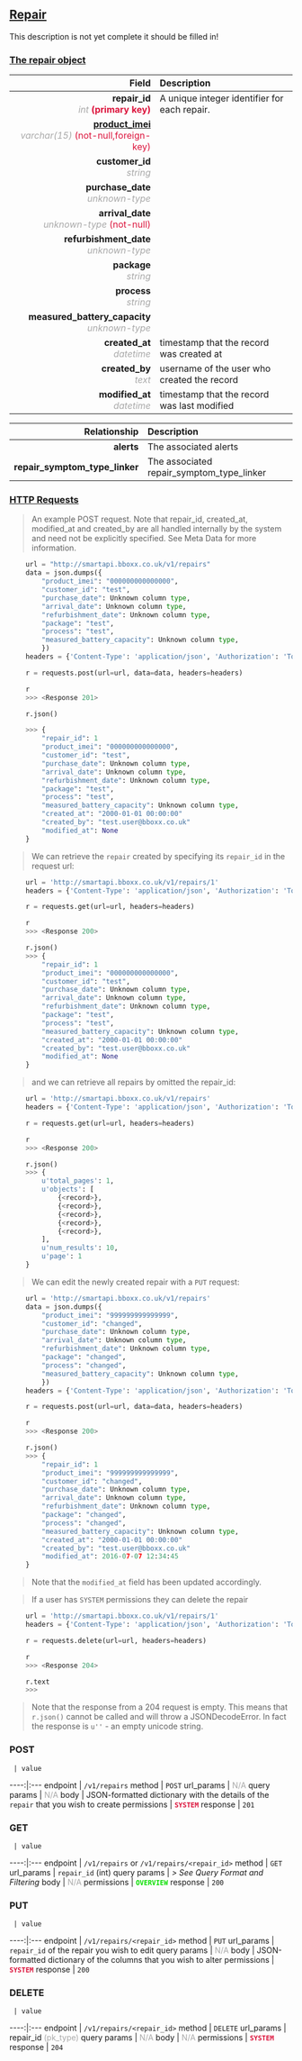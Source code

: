## <u>Repair</u>
This description is not yet complete it should be filled in!


### <u>The repair object</u>

Field | Description
------:|:------------
__repair_id__ <br><font color="DarkGray">_int_</font> <font color="Crimson">__(primary key)__</font> | A unique integer identifier for each repair.
__<a href="/#product">product_imei</a>__ <br><font color="DarkGray">_varchar(15)_</font> <font color="Crimson">(not-null,foreign-key)</font> | 
__customer_id__ <br><font color="DarkGray">_string_</font> <font color="Crimson"></font> | 
__purchase_date__ <br><font color="DarkGray">_unknown-type_</font> <font color="Crimson"></font> | 
__arrival_date__ <br><font color="DarkGray">_unknown-type_</font> <font color="Crimson">(not-null)</font> | 
__refurbishment_date__ <br><font color="DarkGray">_unknown-type_</font> <font color="Crimson"></font> | 
__package__ <br><font color="DarkGray">_string_</font> <font color="Crimson"></font> | 
__process__ <br><font color="DarkGray">_string_</font> <font color="Crimson"></font> | 
__measured_battery_capacity__ <br><font color="DarkGray">_unknown-type_</font> <font color="Crimson"></font> | 
__created_at__  <br><font color="DarkGray">_datetime_</font> | timestamp that the record was created at
__created_by__  <br><font color="DarkGray">_text_</font>| username of the user who created the record
__modified_at__ <br><font color="DarkGray">_datetime_</font>| timestamp that the record was last modified


Relationship | Description
-------------:|:------------
__alerts__ | The associated alerts
__repair_symptom_type_linker__ | The associated repair_symptom_type_linker


### <u>HTTP Requests</u>
> An example POST request. Note that repair_id, created_at, modified_at and created_by are all handled internally by the system and need not be explicitly specified. See Meta Data for more information.

```python
    url = "http://smartapi.bboxx.co.uk/v1/repairs"
    data = json.dumps({
		"product_imei": "000000000000000",
		"customer_id": "test",
		"purchase_date": Unknown column type,
		"arrival_date": Unknown column type,
		"refurbishment_date": Unknown column type,
		"package": "test",
		"process": "test",
		"measured_battery_capacity": Unknown column type,
		})
    headers = {'Content-Type': 'application/json', 'Authorization': 'Token token=' + <valid_token>}

    r = requests.post(url=url, data=data, headers=headers)

    r
    >>> <Response 201>

    r.json()

    >>> {
		"repair_id": 1
		"product_imei": "000000000000000",
		"customer_id": "test",
		"purchase_date": Unknown column type,
		"arrival_date": Unknown column type,
		"refurbishment_date": Unknown column type,
		"package": "test",
		"process": "test",
		"measured_battery_capacity": Unknown column type,
		"created_at": "2000-01-01 00:00:00"
		"created_by": "test.user@bboxx.co.uk"
		"modified_at": None
	}
```

> We can retrieve the `repair` created by specifying its `repair_id` in the request url:

```python
    url = 'http://smartapi.bboxx.co.uk/v1/repairs/1'
    headers = {'Content-Type': 'application/json', 'Authorization': 'Token token=' + <valid_token>}

    r = requests.get(url=url, headers=headers)

    r
    >>> <Response 200>

    r.json()
    >>> {
		"repair_id": 1
		"product_imei": "000000000000000",
		"customer_id": "test",
		"purchase_date": Unknown column type,
		"arrival_date": Unknown column type,
		"refurbishment_date": Unknown column type,
		"package": "test",
		"process": "test",
		"measured_battery_capacity": Unknown column type,
		"created_at": "2000-01-01 00:00:00"
		"created_by": "test.user@bboxx.co.uk"
		"modified_at": None
	}
```

> and we can retrieve all repairs by omitted the repair_id:

```python
    url = 'http://smartapi.bboxx.co.uk/v1/repairs'
    headers = {'Content-Type': 'application/json', 'Authorization': 'Token token=' + <valid_token>}

    r = requests.get(url=url, headers=headers)

    r
    >>> <Response 200>

    r.json()
    >>> {
        u'total_pages': 1,
        u'objects': [
            {<record>},
            {<record>},
            {<record>},
            {<record>},
            {<record>},
        ],
        u'num_results': 10,
        u'page': 1
    }
```

> We can edit the newly created repair with a `PUT` request:

```python
    url = 'http://smartapi.bboxx.co.uk/v1/repairs'
    data = json.dumps({
		"product_imei": "999999999999999",
		"customer_id": "changed",
		"purchase_date": Unknown column type,
		"arrival_date": Unknown column type,
		"refurbishment_date": Unknown column type,
		"package": "changed",
		"process": "changed",
		"measured_battery_capacity": Unknown column type,
		})
    headers = {'Content-Type': 'application/json', 'Authorization': 'Token token=' + <valid_token>}

    r = requests.post(url=url, data=data, headers=headers)

    r
    >>> <Response 200>

    r.json()
    >>> {
		"repair_id": 1
		"product_imei": "999999999999999",
		"customer_id": "changed",
		"purchase_date": Unknown column type,
		"arrival_date": Unknown column type,
		"refurbishment_date": Unknown column type,
		"package": "changed",
		"process": "changed",
		"measured_battery_capacity": Unknown column type,
		"created_at": "2000-01-01 00:00:00"
		"created_by": "test.user@bboxx.co.uk"
		"modified_at": 2016-07-07 12:34:45
	}
```
> Note that the `modified_at` field has been updated accordingly.

> If a user has `SYSTEM` permissions they can delete the repair

```python
    url = 'http://smartapi.bboxx.co.uk/v1/repairs/1'
    headers = {'Content-Type': 'application/json', 'Authorization': 'Token token=' + <valid_token>}

    r = requests.delete(url=url, headers=headers)

    r
    >>> <Response 204>

    r.text
    >>>
```
> Note that the response from a 204 request is empty. This means that `r.json()` cannot be called and will throw a JSONDecodeError. In fact the response is `u''` - an empty unicode string.


### POST
     | value
 ----:|:---
endpoint | `/v1/repairs`
method | `POST`
url_params | <font color="DarkGray">N/A</font>
query params | <font color="DarkGray">N/A</font>
body | JSON-formatted dictionary with the details of the `repair` that you wish to create
permissions | <font color="Crimson">__`SYSTEM`__</font>
response | `201`

### GET
     | value
 ----:|:---
endpoint | `/v1/repairs` or `/v1/repairs/<repair_id>`
method | `GET`
url_params | `repair_id` (int)
query params | *> See Query Format and Filtering*
body | <font color="DarkGray">N/A</font>
permissions | <font color="Jade">__`OVERVIEW`__</font>
response | `200`

### PUT
     | value
 ----:|:---
endpoint | `/v1/repairs/<repair_id>`
method | `PUT`
url_params | `repair_id` of the repair you wish to edit
query params | <font color="DarkGray">N/A</font>
body | JSON-formatted dictionary of the columns that you wish to alter
permissions | <font color="Crimson">__`SYSTEM`__</font>
response | `200`

### DELETE
     | value
 ----:|:---
endpoint | `/v1/repairs/<repair_id>`
method | `DELETE`
url_params | repair_id <font color="DarkGray">(pk_type)</font>
query params | <font color="DarkGray">N/A</font>
body | <font color="DarkGray">N/A</font>
permissions | <font color="Crimson">__`SYSTEM`__</font>
response | `204`
    